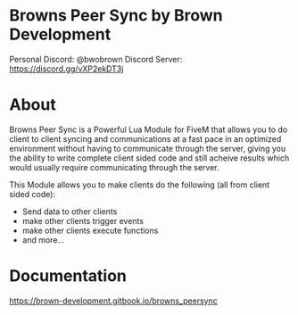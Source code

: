 # Browns Peer Sync by Brown Development

Personal Discord: @bwobrown
Discord Server: https://discord.gg/vXP2ekDT3j

# About 
Browns Peer Sync is a Powerful Lua Module for FiveM that allows you to do client to client syncing and communications at a fast pace in an optimized environment without having to communicate through the server, giving you the ability to write complete client sided code and still acheive results which would usually require communicating through the server.

This Module allows you to make clients do the following (all from client sided code):
* Send data to other clients
* make other clients trigger events
* make other clients execute functions
* and more...

# Documentation
https://brown-development.gitbook.io/browns_peersync
